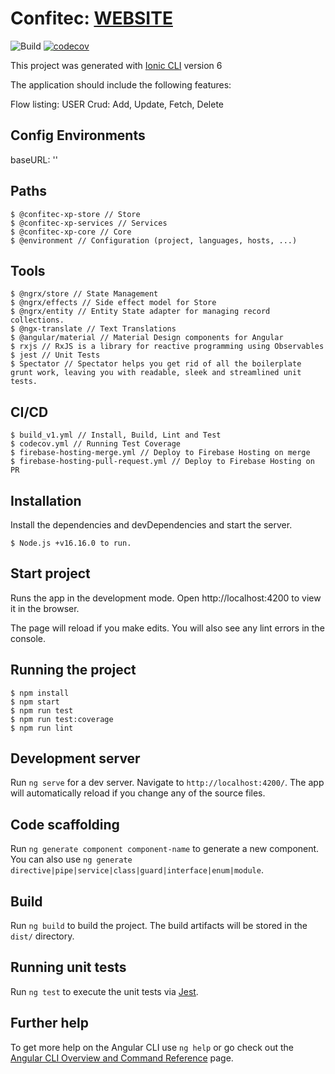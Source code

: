 # Confitec: [WEBSITE](https://confitec-crud-monorepo.web.app/home)

![Build](https://github.com/myvictorlife/confitec-crud-monorepo/actions/workflows/build_v1.yml/badge.svg)
[![codecov](https://codecov.io/gh/myvictorlife/confitec-crud-monorepo/branch/main/graph/badge.svg)](https://codecov.io/gh/myvictorlife/sidequest-xp)

This project was generated with [Ionic CLI](https://ionicframework.com/docs/developing/starting) version 6

The application should include the following features:

Flow listing:
USER Crud: Add, Update, Fetch, Delete

## Config Environments

baseURL: ''


## Paths

    $ @confitec-xp-store // Store
    $ @confitec-xp-services // Services
    $ @confitec-xp-core // Core
    $ @environment // Configuration (project, languages, hosts, ...)

## Tools

    $ @ngrx/store // State Management
    $ @ngrx/effects // Side effect model for Store
    $ @ngrx/entity // Entity State adapter for managing record collections.
    $ @ngx-translate // Text Translations
    $ @angular/material // Material Design components for Angular
    $ rxjs // RxJS is a library for reactive programming using Observables
    $ jest // Unit Tests
    $ Spectator // Spectator helps you get rid of all the boilerplate grunt work, leaving you with readable, sleek and streamlined unit tests.

## CI/CD

    $ build_v1.yml // Install, Build, Lint and Test
    $ codecov.yml // Running Test Coverage
    $ firebase-hosting-merge.yml // Deploy to Firebase Hosting on merge
    $ firebase-hosting-pull-request.yml // Deploy to Firebase Hosting on PR

## Installation

Install the dependencies and devDependencies and start the server.

    $ Node.js +v16.16.0 to run.

## Start project

Runs the app in the development mode. Open http://localhost:4200 to view it in the browser.

The page will reload if you make edits. You will also see any lint errors in the console.

## Running the project

    $ npm install
    $ npm start
    $ npm run test
    $ npm run test:coverage
    $ npm run lint

## Development server

Run `ng serve` for a dev server. Navigate to `http://localhost:4200/`. The app will automatically reload if you change any of the source files.

## Code scaffolding

Run `ng generate component component-name` to generate a new component. You can also use `ng generate directive|pipe|service|class|guard|interface|enum|module`.

## Build

Run `ng build` to build the project. The build artifacts will be stored in the `dist/` directory.

## Running unit tests

Run `ng test` to execute the unit tests via [Jest](https://jestjs.io/).

## Further help

To get more help on the Angular CLI use `ng help` or go check out the [Angular CLI Overview and Command Reference](https://angular.io/cli) page.

